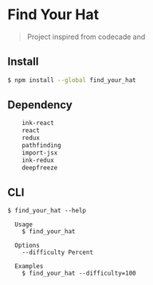 # Find Your Hat


> Project inspired from codecade and 


## Install

```bash
$ npm install --global find_your_hat
```


## Dependency

```bash
	ink-react
	react
	redux
	pathfinding
	import-jsx
	ink-redux
	deepfreeze
```

## CLI

```
$ find_your_hat --help

  Usage
    $ find_your_hat

  Options
    --difficulty Percent 

  Examples
    $ find_your_hat --difficulty=100
```
